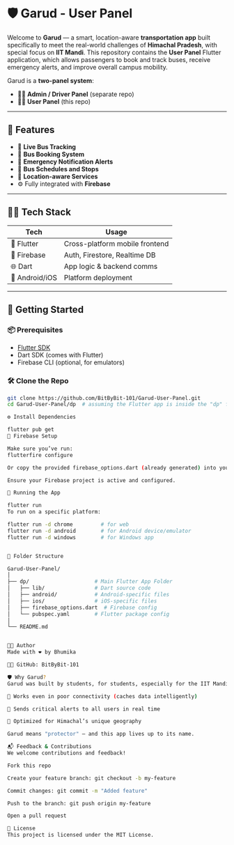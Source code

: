 # 🛡️ Garud - User Panel

Welcome to **Garud** — a smart, location-aware **transportation app** built specifically to meet the real-world challenges of **Himachal Pradesh**, with special focus on **IIT Mandi**. This repository contains the **User Panel** Flutter application, which allows passengers to book and track buses, receive emergency alerts, and improve overall campus mobility.

Garud is a **two-panel system**:
- 🧑‍💼 **Admin / Driver Panel** (separate repo)
- 🙋‍♂️ **User Panel** (this repo)

---

## 🚀 Features

- 📍 **Live Bus Tracking**
- 📅 **Bus Booking System**
- 🔔 **Emergency Notification Alerts**
- 📖 **Bus Schedules and Stops**
- 🧭 **Location-aware Services**
- ⚙️ Fully integrated with **Firebase**

---

## 🧑‍💻 Tech Stack

| Tech            | Usage                          |
|-----------------|---------------------------------|
| 🔧 Flutter       | Cross-platform mobile frontend  |
| 💙 Firebase      | Auth, Firestore, Realtime DB    |
| 🌐 Dart          | App logic & backend comms       |
| 🎯 Android/iOS   | Platform deployment             |

---

## 📲 Getting Started

### 📦 Prerequisites

- [Flutter SDK](https://docs.flutter.dev/get-started/install)
- Dart SDK (comes with Flutter)
- Firebase CLI (optional, for emulators)

### 🛠️ Clone the Repo

```bash
git clone https://github.com/BitByBit-101/Garud-User-Panel.git
cd Garud-User-Panel/dp  # assuming the Flutter app is inside the "dp" folder

⚙️ Install Dependencies

flutter pub get
🔑 Firebase Setup

Make sure you’ve run:
flutterfire configure

Or copy the provided firebase_options.dart (already generated) into your lib/ folder.

Ensure your Firebase project is active and configured.

🧪 Running the App

flutter run
To run on a specific platform:

flutter run -d chrome         # for web
flutter run -d android        # for Android device/emulator
flutter run -d windows        # for Windows app


🧰 Folder Structure

Garud-User-Panel/
│
├── dp/                     # Main Flutter App Folder
│   ├── lib/                # Dart source code
│   ├── android/            # Android-specific files
│   ├── ios/                # iOS-specific files
│   ├── firebase_options.dart  # Firebase config
│   └── pubspec.yaml        # Flutter package config
│
└── README.md


🧑‍🎓 Author
Made with ❤️ by Bhumika

🧑‍💻 GitHub: BitByBit-101

🛡️ Why Garud?
Garud was built by students, for students, especially for the IIT Mandi community, which faces daily transportation challenges due to hilly terrain and remote access.

📶 Works even in poor connectivity (caches data intelligently)

🛑 Sends critical alerts to all users in real time

📍 Optimized for Himachal’s unique geography

Garud means "protector" — and this app lives up to its name.

📬 Feedback & Contributions
We welcome contributions and feedback!

Fork this repo

Create your feature branch: git checkout -b my-feature

Commit changes: git commit -m "Added feature"

Push to the branch: git push origin my-feature

Open a pull request

📜 License
This project is licensed under the MIT License.

